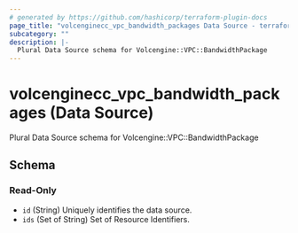 ```yaml
---
# generated by https://github.com/hashicorp/terraform-plugin-docs
page_title: "volcenginecc_vpc_bandwidth_packages Data Source - terraform-provider-volcenginecc"
subcategory: ""
description: |-
  Plural Data Source schema for Volcengine::VPC::BandwidthPackage
---
```


# volcenginecc_vpc_bandwidth_packages (Data Source)

Plural Data Source schema for Volcengine::VPC::BandwidthPackage



<!-- schema generated by tfplugindocs -->
## Schema

### Read-Only

- `id` (String) Uniquely identifies the data source.
- `ids` (Set of String) Set of Resource Identifiers.
